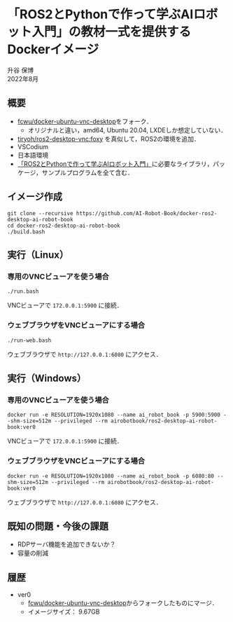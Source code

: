 # 「ROS2とPythonで作って学ぶAIロボット入門」の教材一式を提供するDockerイメージ
升谷 保博  
2022年8月

## 概要
- [fcwu/docker-ubuntu-vnc-desktop](https://github.com/fcwu/docker-ubuntu-vnc-desktop)をフォーク．
  - オリジナルと違い，amd64, Ubuntu 20.04, LXDEしか想定していない．
- [tiryoh/ros2-desktop-vnc:foxy](https://github.com/Tiryoh/docker-ros2-desktop-vnc) を真似して，ROS2の環境を追加．
- VSCodium
- 日本語環境
- [「ROS2とPythonで作って学ぶAIロボット入門」](https://github.com/AI-Robot-Book/)に必要なライブラリ，パッケージ，サンプルプログラムを全て含む．

## イメージ作成

```
git clone --recursive https://github.com/AI-Robot-Book/docker-ros2-desktop-ai-robot-book
cd docker-ros2-desktop-ai-robot-book
./build.bash
```

## 実行（Linux）

### 専用のVNCビューアを使う場合

```
./run.bash
```
VNCビューアで `172.0.0.1:5900` に接続．

### ウェブブラウザをVNCビューアにする場合
```
./run-web.bash
```
ウェブブラウザで `http://127.0.0.1:6080` にアクセス．

## 実行（Windows）

### 専用のVNCビューアを使う場合

```
docker run -e RESOLUTION=1920x1080 --name ai_robot_book -p 5900:5900 --shm-size=512m --privileged --rm airobotbook/ros2-desktop-ai-robot-book:ver0
```
VNCビューアで `172.0.0.1:5900` に接続．

### ウェブブラウザをVNCビューアにする場合
```
docker run -e RESOLUTION=1920x1080 --name ai_robot_book -p 6080:80 --shm-size=512m --privileged --rm airobotbook/ros2-desktop-ai-robot-book:ver0
```
ウェブブラウザで `http://127.0.0.1:6080` にアクセス．

## 既知の問題・今後の課題

- RDPサーバ機能を追加できないか？
- 容量の削減

## 履歴

- ver0
  - [fcwu/docker-ubuntu-vnc-desktop](https://github.com/fcwu/docker-ubuntu-vnc-desktop)からフォークしたものにマージ．
  - イメージサイズ： 9.67GB